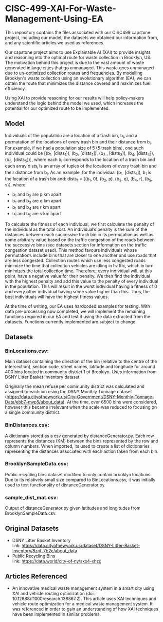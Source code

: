 # CISC-499-XAI-For-Waste-Management-Using-EA
This repository contains the files associated with our CISC499 capstone project, including our model, the datasets we obtained our information from, and any scientific articles we used as references.

Our capstone project aims to use Explainable AI (XAI) to provide insights and reasoning into the optimal route for waste collection in Brooklyn, US. The motivation behind this project is due to the vast amount of waste generated in large cities that go unmanaged. This waste goes unmanaged due to un-optimized collection routes and frequencies. By modelling Brooklyn's waste collection using an evolutionary algorithm (EA), we can obtain the route that minimizes the distance covered and maximizes fuel efficiency.

Using XAI to provide reasoning for our results will help policy-makers understand the logic behind the model we used, which increases the potential for our optimized route to be implemented.

## Model

Individuals of the population are a location of a trash bin, b<sub>i</sub>, and a permutation of the locations of every trash bin and their distance from b<sub>i</sub>.
For example, if we had a population size of 5 (5 trash bins), one such individual could be [(b<sub>1</sub>, [dists<sub>1</sub>]), (b<sub>2</sub>, [dists<sub>2</sub>]), (b<sub>3</sub> , [dists<sub>3</sub>]), (b<sub>4</sub>, [dists<sub>4</sub>]), (b<sub>5</sub>, [dists<sub>5</sub>])], where each b<sub>i</sub> corresponds to the location of a trash bin and each array dists<sub>i</sub> is an array of tuples of the locations of every trash bin and their distance from b<sub>i</sub>. As an example, for the individual (b<sub>1</sub>, [dists<sub>1</sub>]), b<sub>1</sub> is the location of a trash bin and:
dists<sub>1</sub> = [(b<sub>1</sub>, 0), (b<sub>2</sub>, p), (b<sub>3</sub>, q), (b<sub>4</sub>, r), (b<sub>5</sub>, s)], where
- b<sub>1</sub> and b<sub>2</sub> are p km apart
- b<sub>1</sub> and b<sub>3</sub> are q km apart
- b<sub>1</sub> and b<sub>4</sub> are r km apart
- b<sub>1</sub> and b<sub>5</sub> are s km apart

To calculate the fitness of each individual, we first calculate the penalty of the individual as the total cost. An individual’s penalty is the sum of the distances between each successive trash bin in its permutation as well as some arbitrary value based on the traffic congestion of the roads between the successive bins (see datasets section for information on the traffic congestion dataset used). This method favours individuals whose permutations include bins that are closer to one another and use roads that are less congested. Collection routes which use less congested roads minimize the time that collection vehicles are idling in traffic, which in turn minimizes the total collection time. Therefore, every individual will, at this point, have a negative value for their penalty.
We then find the individual with the highest penalty and add this value to the penalty of every individual in the population. This will result in the worst individual having a fitness of 0 and every other individual having some value higher than this. Thus, the best individuals will have the highest fitness values.

At the time of writing, our EA uses hardcoded examples for testing. With data pre-processing now completed, we will implement the remaining functions required in our EA and test it using the data extracted from the datasets.
Functions currently implemented are subject to change.

## Datasets
### BinLocations.csv:
Main dataset containing the direction of the bin (relative to the centre of the intersection), section code, street names, latitude and longitude for around 400 bins located in community district 1 of Brooklyn. Uses information from DSNY Litter Basket Inventory dataset.

Originally the mean refuse per community district was calculated and assigned to each bin using the DSNY Monthly Tonnage dataset (https://data.cityofnewyork.us/City-Government/DSNY-Monthly-Tonnage-Data/ebb7-mvp5/about_data). At the time, over 6500 bins were considered, however this became irrelevant when the scale was reduced to focusing on a single community district.

### BinDistances.csv:
A dictionary stored as a csv generated by distanceGenerator.py. Each row represents the distances (KM) between the bins represented by the row and column numbers. When imported, its used to create a list of dictionaries representing the distances associated with each action taken from each bin.

### BrooklynSampleData.csv:
Public recycling bins dataset modified to only contain brooklyn locations. Due to its relatively small size compared to BinLocations.csv, it was initially used to test functionality of distanceGenerator.py.

### sample_dist_mat.csv:
Output of distanceGenerator.py given latitudes and longitudes from BrooklynSampleData.csv.

## Original Datasets
- DSNY Litter Basket Inventory  
  link: https://data.cityofnewyork.us/dataset/DSNY-Litter-Basket-Inventory/8znf-7b2c/about_data
- Public Recycling Bins  
  link: https://data.world/city-of-ny/sxx4-xhzg

## Articles Referenced
- An innovative medical waste management system in a smart city using XAI and vehicle routing optimization (doi: 10.12688/f1000research.138867.2).
This article uses XAI techniques and vehicle route optimization for a medical waste management system. It was referenced in order to gain an understanding of how XAI techniques have been implemented in similar problems.

